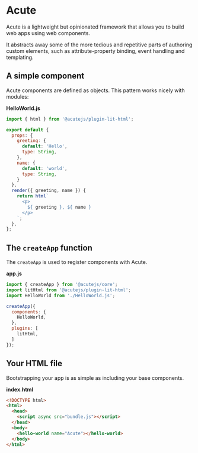 # Acute

Acute is a lightweight but opinionated framework that allows you to build web apps using web components.

It abstracts away some of the more tedious and repetitive parts of authoring custom elements, such as attribute-property binding, event handling and templating.

## A simple component

Acute components are defined as objects. This pattern works nicely with modules:

__HelloWorld.js__

```javascript
import { html } from '@acutejs/plugin-lit-html';

export default {
  props: {
    greeting: {
      default: 'Hello',
      type: String,
    },
    name: {
      default: 'world',
      type: String,
    }
  },
  render({ greeting, name }) {
    return html`
      <p>
        ${ greeting }, ${ name }
      </p>
    `;
  },
};
```

## The `createApp` function

The `createApp` is used to register components with Acute.

__app.js__

```javascript
import { createApp } from '@acutejs/core';
import litHtml from '@acutejs/plugin-lit-html';
import HelloWorld from './HelloWorld.js';

createApp({
  components: {
    HelloWorld,
  },
  plugins: [
    litHtml,
  ]
});
```

## Your HTML file

Bootstrapping your app is as simple as including your base components.

__index.html__

```html
<!DOCTYPE html>
<html>
  <head>
    <script async src="bundle.js"></script>
  </head>
  <body>
    <hello-world name="Acute"></hello-world>
  </body>
</html>
```

